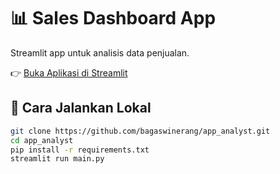 # 📊 Sales Dashboard App

Streamlit app untuk analisis data penjualan.  

👉 [Buka Aplikasi di Streamlit](https://app-analyst.streamlit.app/)

## 🚀 Cara Jalankan Lokal
```bash
git clone https://github.com/bagaswinerang/app_analyst.git
cd app_analyst
pip install -r requirements.txt
streamlit run main.py
